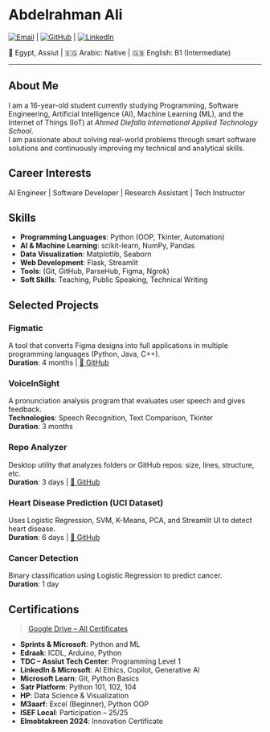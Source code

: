# **Abdelrahman Ali**

[![Email](https://img.shields.io/badge/Gmail-D14836?logo=gmail&logoColor=white)](mailto:abdelrahman.ali.dev@gmail.com) | [![GitHub](https://img.shields.io/badge/GitHub-181717?logo=github&logoColor=white)](https://github.com/Mordekai66) | [![LinkedIn](https://img.shields.io/badge/LinkedIn-0A66C2?logo=linkedin&logoColor=white)](https://www.linkedin.com/in/abdelrahman-ali-dev-learn/)

📍 Egypt, Assiut | 🇪🇬 Arabic: Native | 🇬🇧 English: B1 (Intermediate)

---

## About Me

I am a 16-year-old student currently studying Programming, Software Engineering, Artificial Intelligence (AI), Machine Learning (ML), and the Internet of Things (IoT) at *Ahmed Diefalla International Applied Technology School*.  
I am passionate about solving real-world problems through smart software solutions and continuously improving my technical and analytical skills.

## Career Interests

AI Engineer | Software Developer | Research Assistant | Tech Instructor

## Skills

- **Programming Languages**: Python (OOP, Tkinter, Automation)  
- **AI & Machine Learning**: scikit-learn, NumPy, Pandas  
- **Data Visualization**: Matplotlib, Seaborn  
- **Web Development**: Flask, Streamlit  
- **Tools**: (Git, GitHub, ParseHub, Figma, Ngrok)
- **Soft Skills**: Teaching, Public Speaking, Technical Writing

## Selected Projects

### Figmatic
A tool that converts Figma designs into full applications in multiple programming languages (Python, Java, C++).  
**Duration**: 4 months | [🔗 GitHub](https://github.com/Mordekai66/design2apps)

### VoiceInSight
A pronunciation analysis program that evaluates user speech and gives feedback.  
**Technologies**: Speech Recognition, Text Comparison, Tkinter  
**Duration**: 3 months

### Repo Analyzer
Desktop utility that analyzes folders or GitHub repos: size, lines, structure, etc.  
**Duration**: 3 days | [🔗 GitHub](https://github.com/Mordekai66/repo-analyzer)

### Heart Disease Prediction (UCI Dataset)
Uses Logistic Regression, SVM, K-Means, PCA, and Streamlit UI to detect heart disease.  
**Duration**: 6 days | [🔗 GitHub](https://github.com/Mordekai66/Heart-Disease-UCI)

### Cancer Detection
Binary classification using Logistic Regression to predict cancer.  
**Duration**: 1 day

## Certifications

> [Google Drive – All Certificates](https://drive.google.com/drive/u/5/folders/1ldaGqfN9jnVBiqE04n99f0pKNy9VZer0?usp=sharing)

- **Sprints & Microsoft**: Python and ML  
- **Edraak**: ICDL, Arduino, Python  
- **TDC – Assiut Tech Center**: Programming Level 1  
- **LinkedIn & Microsoft**: AI Ethics, Copilot, Generative AI  
- **Microsoft Learn**: Git, Python Basics  
- **Satr Platform**: Python 101, 102, 104  
- **HP**: Data Science & Visualization  
- **M3aarf**: Excel (Beginner), Python OOP  
- **ISEF Local**: Participation – 25/25  
- **Elmobtakreen 2024**: Innovation Certificate
